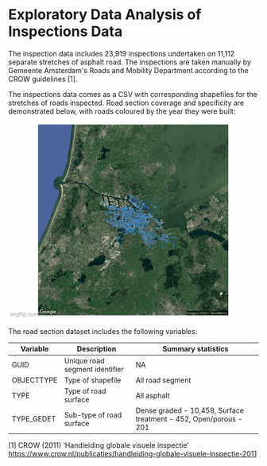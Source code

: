 # Exploratory Data Analysis of Inspections Data

The inspection data includes 23,919 inspections undertaken on 11,112 separate stretches of asphalt road. The inspections are taken manually by Gemeente Amsterdam's Roads and Mobility Department according to the CROW guidelines [1].

The inspections data comes as a CSV with corresponding shapefiles for the stretches of roads inspected. Road section coverage and specificity are demonstrated below, with roads coloured by the year they were built:

![](media/roads.gif)

The road section dataset includes the following variables:

| Variable  | Description | Summary statistics |
| ------------- | ------------- | ------------- |
| GUID | Unique road segment identifier  | NA  |
| OBJECTTYPE  | Type of shapefile | All road segment  |
| TYPE  | Type of road surface | All asphalt |
| TYPE_GEDET  | Sub-type of road surface | Dense graded - 10,458, Surface treatment - 452, Open/porous - 201 |



[1] CROW (2011) ‘Handleiding globale visuele inspectie’ https://www.crow.nl/publicaties/handleiding-globale-visuele-inspectie-2011
